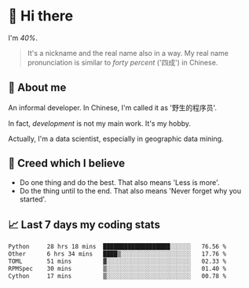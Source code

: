 # 👋 Hi there

I'm *40%*.

> It's a nickname and the real name also in a way.
> My real name pronunciation is similar to *forty percent* ('四成') in Chinese.

## :speech_balloon: About me

An informal developer. In Chinese, I'm called it as '野生的程序员'.

In fact, _development_ is not my main work. It's my hobby.

Actually, I'm a data scientist, especially in geographic data mining.

## :see_no_evil: Creed which I believe

- Do one thing and do the best. That also means 'Less is more'.
- Do the thing until to the end. That also means 'Never forget why you started'.

## :chart_with_upwards_trend: Last 7 days my coding stats

<!--START_SECTION:waka-->

```txt
Python     28 hrs 18 mins  ███████████████████░░░░░░   76.56 %
Other      6 hrs 34 mins   ████▒░░░░░░░░░░░░░░░░░░░░   17.76 %
TOML       51 mins         ▓░░░░░░░░░░░░░░░░░░░░░░░░   02.33 %
RPMSpec    30 mins         ▒░░░░░░░░░░░░░░░░░░░░░░░░   01.40 %
Cython     17 mins         ▒░░░░░░░░░░░░░░░░░░░░░░░░   00.78 %
```

<!--END_SECTION:waka-->
